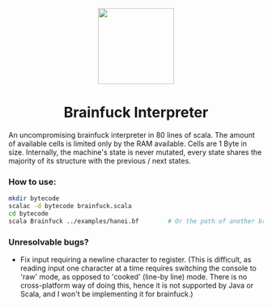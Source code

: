 <div align="center">
	<p>
	   <img src="https://owen.cafe/brainfuckinterpreter.04dbfe49.svg" height="150">
	</p>
	<h1>Brainfuck Interpreter</h1>
</div>

An uncompromising brainfuck interpreter in 80 lines of scala. The amount of
available cells is limited only by the RAM available. Cells are 1 Byte in size.
Internally, the machine's state is never mutated, every state shares the
majority of its structure with the previous / next states.

### How to use:

```bash
mkdir bytecode
scalac -d bytecode brainfuck.scala 
cd bytecode
scala Brainfuck ../examples/hanoi.bf		# Or the path of another brainfuck program
```

### Unresolvable bugs?
* Fix input requiring a newline character to register.  (This is difficult, as
  reading input one character at a time requires switching  the console to
  'raw' mode, as opposed to 'cooked' (line-by line) mode. There is  no
  cross-platform way of doing this, hence it is not supported by Java or Scala,
  and I won't be implementing it for brainfuck.)  
